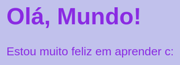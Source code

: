 <!DOCTYPE html>
<html lang="en">
<head>
    <meta charset="UTF-8">
    <meta http-equiv="X-UA-Compatible" content="IE=edge">
    <meta name="viewport" content="width=device-width, initial-scale=1.0">
    <title>Document</title>
    <style>
        body {background-color: rgb(193, 193, 236) ;
        color:blueviolet;/*comentário em css*/
    font:normal 20pt arial;}
    </style>
</head>
<body>
<h1>Olá, Mundo!</h1> <!--comentário em html-->
<p>Estou muito feliz em aprender c:</p>
<script>
   window.alert('Minha primeira mensagem') 
   window.confirm('hihihi')// janela com botao ok e cancela
 var nome =  window.prompt('Qual é o seu nome?')// vai perguntar o nome
 window.alert('É um grande prazer te conhecer, ' + nome + '!')//concatenação
</script>
</body>
</html>

